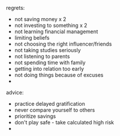 regrets:
- not saving money x 2
- not investing to something x 2
- not learning financial management
- limiting beliefs
- not choosing the right influencer/friends
- not taking studies seriously
- not listening to parents
- not spending time with family
- getting into relation too early
- not doing things because of excuses
- 


advice:
- practice delayed gratification
- never compare yourself to others
- prioritize savings
- don't play safe - take calculated high risk
- 

























